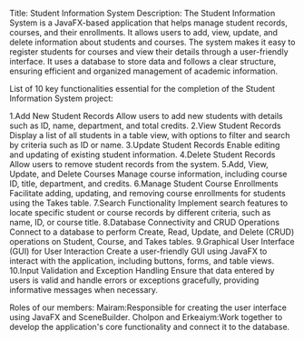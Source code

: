 Title: Student Information System
Description: The Student Information System is a JavaFX-based application that helps manage student records,
courses, and their enrollments. It allows users to add, view, update, and delete information about students and courses.
The system makes it easy to register students for courses and view their details through a user-friendly interface.
It uses a database to store data and follows a clear structure, ensuring efficient and organized management of academic information.

List of 10 key functionalities essential for the completion of the Student Information System project:

1.Add New Student Records
Allow users to add new students with details such as ID, name, department, and total credits.
2.View Student Records
Display a list of all students in a table view, with options to filter and search by criteria such as ID or name.
3.Update Student Records
Enable editing and updating of existing student information.
4.Delete Student Records
Allow users to remove student records from the system.
5.Add, View, Update, and Delete Courses
Manage course information, including course ID, title, department, and credits.
6.Manage Student Course Enrollments
Facilitate adding, updating, and removing course enrollments for students using the Takes table.
7.Search Functionality
Implement search features to locate specific student or course records by different criteria, such as name, ID, or course title.
8.Database Connectivity and CRUD Operations
Connect to a database to perform Create, Read, Update, and Delete (CRUD) operations on Student, Course, and Takes tables.
9.Graphical User Interface (GUI) for User Interaction
Create a user-friendly GUI using JavaFX to interact with the application, including buttons, forms, and table views.
10.Input Validation and Exception Handling
Ensure that data entered by users is valid and handle errors or exceptions gracefully, providing informative messages when necessary.

Roles of our members:
Mairam:Responsible for creating the user interface using JavaFX and SceneBuilder.
Cholpon and Erkeaiym:Work together to develop the application's core functionality and connect it to the database.
